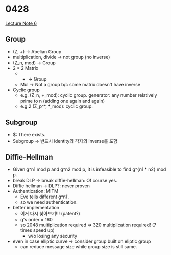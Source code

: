 # 0428

[Lecture Note 6](../lecture-notes/Lec6.pdf)

## Group

- (Z, +) -> Abelian Group
- multiplication, divide -> not group (no inverse)
- (Z_n, mod) -> Group
- 2 * 2 Matrix
  - + -> Group
  - Mul -> Not a group b/c some matrix doesn't have inverse
- Cyclic group
  - e.g. (Z_n, +_mod): cyclic group. generator: any number relatively prime to n (adding one again and again)
  - e.g.2 (Z_p^*, *_mod): cyclic group.

## Subgroup

- $: There exists.
- Subgroup -> 반드시 identity와 각자의 inverse를 포함

## Diffie-Hellman

- Given g^n1 mod p and g^n2 mod p, it is infeasible to find g^{n1 * n2} mod p.
- break DLP -> break diffie-hellman: Of course yes.
- Diffie hellman -> DLP?: never proven
- Authentication: MITM
  - Eve tells different g^n1'.
  - so we need authentication.
- better implementation
  - 이거 다시 찾아보기!!! (patent?)
  - g's order = 160
  - so 2048 multiplication required => 320 multiplication required! (7 times speed up)
    - w/o losing any security
- even in case elliptic curve -> consider group built on eliptic group
  - can reduce message size while group size is still same.